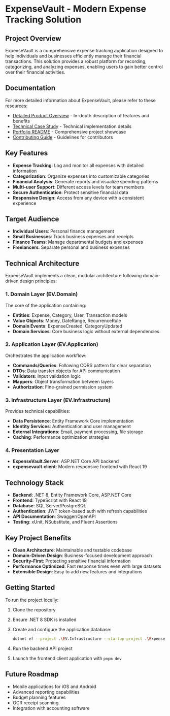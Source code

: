 # ExpenseVault - Modern Expense Tracking Solution

## Project Overview

ExpenseVault is a comprehensive expense tracking application designed to help individuals and businesses efficiently manage their financial transactions. This solution provides a robust platform for recording, categorizing, and analyzing expenses, enabling users to gain better control over their financial activities.

## Documentation

For more detailed information about ExpenseVault, please refer to these resources:

- [Detailed Product Overview](./docs/product-overview.md) - In-depth description of features and benefits
- [Technical Case Study](./docs/technical-case-study.md) - Technical implementation details
- [Portfolio README](./README-portfolio.md) - Comprehensive project showcase
- [Contributing Guide](./CONTRIBUTING.md) - Guidelines for contributors

## Key Features

- **Expense Tracking**: Log and monitor all expenses with detailed information
- **Categorization**: Organize expenses into customizable categories
- **Financial Analysis**: Generate reports and visualize spending patterns
- **Multi-user Support**: Different access levels for team members
- **Secure Authentication**: Protect sensitive financial data
- **Responsive Design**: Access from any device with a consistent experience

## Target Audience

- **Individual Users**: Personal finance management
- **Small Businesses**: Track business expenses and receipts
- **Finance Teams**: Manage departmental budgets and expenses
- **Freelancers**: Separate personal and business expenses

## Technical Architecture

ExpenseVault implements a clean, modular architecture following domain-driven design principles:

### 1. Domain Layer (EV.Domain)

The core of the application containing:

- **Entities**: Expense, Category, User, Transaction models
- **Value Objects**: Money, DateRange, RecurrenceRule
- **Domain Events**: ExpenseCreated, CategoryUpdated
- **Domain Services**: Core business logic without external dependencies

### 2. Application Layer (EV.Application)

Orchestrates the application workflow:

- **Commands/Queries**: Following CQRS pattern for clear separation
- **DTOs**: Data transfer objects for API communication
- **Validators**: Input validation logic
- **Mappers**: Object transformation between layers
- **Authorization**: Fine-grained permission system

### 3. Infrastructure Layer (EV.Infrastructure)

Provides technical capabilities:

- **Data Persistence**: Entity Framework Core implementation
- **Identity Services**: Authentication and user management
- **External Integrations**: Email, payment processing, file storage
- **Caching**: Performance optimization strategies

### 4. Presentation Layer

- **ExpenseVault.Server**: ASP.NET Core API backend
- **expensevault.client**: Modern responsive frontend with React 19

## Technology Stack

- **Backend**: .NET 8, Entity Framework Core, ASP.NET Core
- **Frontend**: TypeScript with React 19
- **Database**: SQL Server/PostgreSQL
- **Authentication**: JWT token-based auth with refresh capabilities
- **API Documentation**: Swagger/OpenAPI
- **Testing**: xUnit, NSubstitute, and Fluent Assertions

## Key Project Benefits

- **Clean Architecture**: Maintainable and testable codebase
- **Domain-Driven Design**: Business-focused development approach
- **Security-First**: Protecting sensitive financial information
- **Performance Optimized**: Fast response times even with large datasets
- **Extensible Design**: Easy to add new features and integrations

## Getting Started

To run the project locally:

1. Clone the repository
2. Ensure .NET 8 SDK is installed
3. Create and configure the application database:

   ```bash
   dotnet ef --project .\EV.Infrastructure --startup-project .\ExpenseVault.Server database update
   ```

4. Run the backend API project
5. Launch the frontend client application with `pnpm dev`

## Future Roadmap

- Mobile applications for iOS and Android
- Advanced reporting capabilities
- Budget planning features
- OCR receipt scanning
- Integration with accounting software
